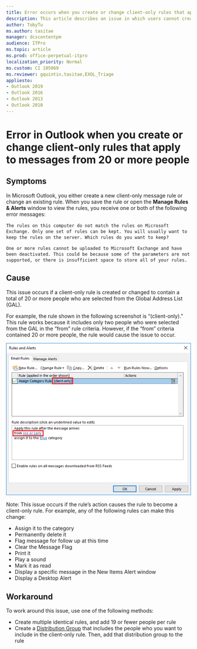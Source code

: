 ```yaml
---
title: Error occurs when you create or change client-only rules that apply to messages received from 20 or more people
description: This article describes an issue in which users cannot create or change client-only rules that apply to email messages that are received from 20 or more people. Provides a workaround.
author: TobyTu
ms.author: tasitae
manager: dcscontentpm
audience: ITPro 
ms.topic: article 
ms.prod: office-perpetual-itpro 
localization_priority: Normal
ms.custom: CI 105069
ms.reviewer: gquintin,tasitae,EXOL_Triage
appliesto:
- Outlook 2019
- Outlook 2016
- Outlook 2013
- Outlook 2010
---
```


# Error in Outlook when you create or change client-only rules that apply to messages from 20 or more people

## Symptoms

In Microsoft Outlook, you either create a new client-only message rule or change an existing rule. When you save the rule or open the **Manage Rules & Alerts** window to view the rules, you receive one or both of the following error messages:

```
The rules on this computer do not match the rules on Microsoft Exchange. Only one set of rules can be kept. You will usually want to keep the rules on the server. Which rules do you want to keep?
```

```
One or more rules cannot be uploaded to Microsoft Exchange and have been deactivated. This could be because some of the parameters are not supported, or there is insufficient space to store all of your rules.
```

## Cause

This issue occurs if a client-only rule is created or changed to contain a total of 20 or more people who are selected from the Global Address List (GAL).

For example, the rule shown in the following screenshot is “(client-only).” This rule works because it includes only two people who were selected from the GAL in the “from” rule criteria. However, if the “from” criteria contained 20 or more people, the rule would cause the issue to occur.

![Outlook-Rules](../media/create-modify-client-only-rule-with-error/Outlook-Rules.png)

Note: This issue occurs if the rule’s action causes the rule to become a client-only rule. For example, any of the following rules can make this change:

- Assign it to the category
- Permanently delete it
- Flag message for follow up at this time
- Clear the Message Flag
- Print it
- Play a sound
- Mark it as read
- Display a specific message in the New Items Alert window
- Display a Desktop Alert

## Workaround

To work around this issue, use one of the following methods:

- Create multiple identical rules, and add 19 or fewer people per rule
- Create a [Distribution Group](https://docs.microsoft.com/exchange/recipients-in-exchange-online/manage-distribution-groups/manage-distribution-groups) that includes the people who you want to include in the client-only rule. Then, add that distribution group to the rule
